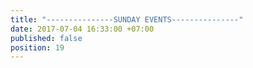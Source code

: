 ```yaml
---
title: "---------------SUNDAY EVENTS---------------"
date: 2017-07-04 16:33:00 +07:00
published: false
position: 19
---
```


